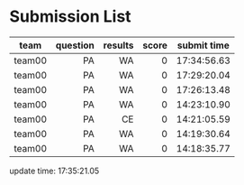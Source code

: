 # Submission List
team    | question  | results  | score | submit time
------|-----:|-----:| ----:|-----
team00 | PA | WA | 0 | 17:34:56.63
team00 | PA | WA | 0 | 17:29:20.04
team00 | PA | WA | 0 | 17:26:13.48
team00 | PA | WA | 0 | 14:23:10.90
team00 | PA | CE | 0 | 14:21:05.59
team00 | PA | WA | 0 | 14:19:30.64
team00 | PA | WA | 0 | 14:18:35.77


update time: 17:35:21.05 
